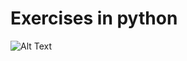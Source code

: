 # Exercises in python

![Alt Text](https://i.giphy.com/media/v1.Y2lkPTc5MGI3NjExcGozbXlpdmxwM2V4d3JuOTExanNoaTE0Z3ptamxpY2MwZ2JtY2pyYSZlcD12MV9pbnRlcm5hbF9naWZfYnlfaWQmY3Q9Zw/UIN7Andwh7kDZGUvmt/giphy.gif)
